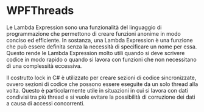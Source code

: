 # WPFThreads
Le Lambda Expression sono una funzionalità del linguaggio di programmazione che permettono di creare funzioni anonime in modo conciso ed efficiente. In sostanza, una Lambda Expression è una funzione che può essere definita senza la necessità di specificare un nome per essa. Questo rende le Lambda Expression molto utili quando si deve scrivere codice in modo rapido o quando si lavora con funzioni che non necessitano di una complessità eccessiva.

Il costrutto lock in C# è utilizzato per creare sezioni di codice sincronizzate, ovvero sezioni di codice che possono essere eseguite da un solo thread alla volta. Questo è particolarmente utile in situazioni in cui si lavora con dati condivisi tra più thread e si vuole evitare la possibilità di corruzione dei dati a causa di accessi concorrenti.
